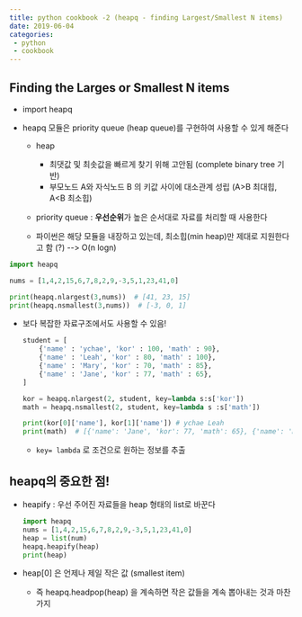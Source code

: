```yaml
---
title: python cookbook -2 (heapq - finding Largest/Smallest N items)
date: 2019-06-04
categories:
 - python
 - cookbook
---
```




## Finding the Larges or Smallest N items

- import heapq

- heapq  모듈은 priority queue (heap queue)를 구현하여 사용할 수 있게 해준다

  - heap 
    - 최댓값 및 최솟값을 빠르게 찾기 위해 고안됨 (complete binary tree 기반)
    -  부모노드 A와 자식노드 B 의 키값 사이에 대소관계 성립 (A>B 최대힙, A<B 최소힙)

  - priority queue : **우선순위**가 높은 순서대로 자료를 처리할 때 사용한다
  - 파이썬은 해당 모듈을 내장하고 있는데, 최소힙(min heap)만 제대로 지원한다고 함 (?)  --> O(n logn)

```python
import heapq

nums = [1,4,2,15,6,7,8,2,9,-3,5,1,23,41,0]

print(heapq.nlargest(3,nums))  # [41, 23, 15]
print(heapq.nsmallest(3,nums))  # [-3, 0, 1]
```



- 보다 복잡한 자료구조에서도 사용할 수 있음! 

  ```python
  student = [
      {'name' : 'ychae', 'kor' : 100, 'math' : 90},
      {'name' : 'Leah', 'kor' : 80, 'math' : 100},
      {'name' : 'Mary', 'kor' : 70, 'math' : 85},
      {'name' : 'Jane', 'kor' : 77, 'math' : 65},
  ]
  
  kor = heapq.nlargest(2, student, key=lambda s:s['kor'])
  math = heapq.nsmallest(2, student, key=lambda s :s['math'])
  
  print(kor[0]['name'], kor[1]['name']) # ychae Leah
  print(math)  # [{'name': 'Jane', 'kor': 77, 'math': 65}, {'name': 'Mary', 'kor': 70, 'math': 85}]
  ```

  - `key= lambda` 로 조건으로 원하는 정보를 추출



## heapq의 중요한 점!

- heapify : 우선 주어진 자료들을 heap 형태의 list로 바꾼다

  ```python
  import heapq
  nums = [1,4,2,15,6,7,8,2,9,-3,5,1,23,41,0]
  heap = list(num)
  heapq.heapify(heap)
  print(heap)
  ```

- heap[0] 은 언제나 제일 작은 값 (smallest item)

  - 즉 heapq.headpop(heap) 을 계속하면 작은 값들을 계속 뽑아내는 것과 마찬가지